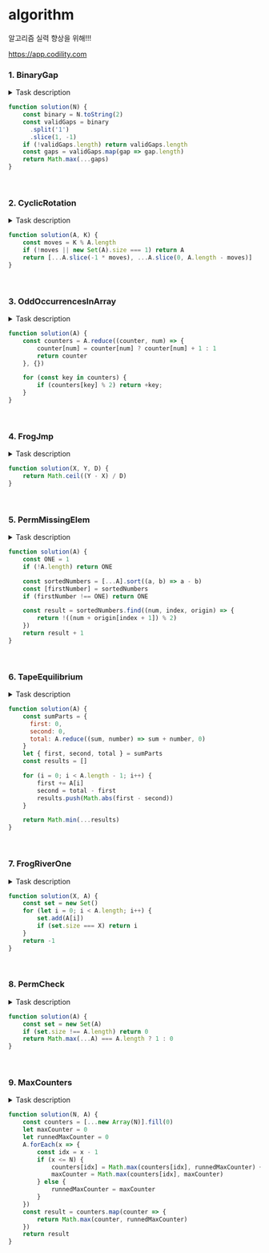 # algorithm
알고리즘 실력 향상을 위해!!!

https://app.codility.com

### 1. BinaryGap

<details>
  <summary>Task description</summary>

  A binary gap within a positive integer N is any maximal sequence of consecutive zeros that is surrounded by ones at both ends in the binary representation of N.

  For example, number 9 has binary representation 1001 and contains a binary gap of length 2. The number 529 has binary representation 1000010001 and contains two binary gaps: one of length 4 and one of length 3. The number 20 has binary representation 10100 and contains one binary gap of length 1. The number 15 has binary representation 1111 and has no binary gaps. The number 32 has binary representation 100000 and has no binary gaps.

  Write a function:

  function solution(N);

  that, given a positive integer N, returns the length of its longest binary gap. The function should return 0 if N doesn't contain a binary gap.

  For example, given N = 1041 the function should return 5, because N has binary representation 10000010001 and so its longest binary gap is of length 5. Given N = 32 the function should return 0, because N has binary representation '100000' and thus no binary gaps.

  Write an efficient algorithm for the following assumptions:

  N is an integer within the range [1..2,147,483,647].
</details>

```js
function solution(N) {
    const binary = N.toString(2)
    const validGaps = binary
      .split('1')
      .slice(1, -1)
    if (!validGaps.length) return validGaps.length
    const gaps = validGaps.map(gap => gap.length)
    return Math.max(...gaps)
}
```

<br>

### 2. CyclicRotation

<details>
  <summary>Task description</summary>

  An array A consisting of N integers is given. Rotation of the array means that each element is shifted right by one index, and the last element of the array is moved to the first place. For example, the rotation of array A = [3, 8, 9, 7, 6] is [6, 3, 8, 9, 7] (elements are shifted right by one index and 6 is moved to the first place).

  The goal is to rotate array A K times; that is, each element of A will be shifted to the right K times.

  Write a function:

  function solution(A, K);

  that, given an array A consisting of N integers and an integer K, returns the array A rotated K times.

  For example, given

      A = [3, 8, 9, 7, 6]
      K = 3
  the function should return [9, 7, 6, 3, 8]. Three rotations were made:

      [3, 8, 9, 7, 6] -> [6, 3, 8, 9, 7]
      [6, 3, 8, 9, 7] -> [7, 6, 3, 8, 9]
      [7, 6, 3, 8, 9] -> [9, 7, 6, 3, 8]
  For another example, given

      A = [0, 0, 0]
      K = 1
  the function should return [0, 0, 0]

  Given

      A = [1, 2, 3, 4]
      K = 4
  the function should return [1, 2, 3, 4]

  Assume that:

  N and K are integers within the range [0..100];
  each element of array A is an integer within the range [−1,000..1,000].
  In your solution, focus on correctness. The performance of your solution will not be the focus of the assessment.
</details>

```js
function solution(A, K) {
    const moves = K % A.length
    if (!moves || new Set(A).size === 1) return A
    return [...A.slice(-1 * moves), ...A.slice(0, A.length - moves)]
}
```

<br>

### 3. OddOccurrencesInArray

<details>
  <summary>Task description</summary>

  A non-empty array A consisting of N integers is given. The array contains an odd number of elements, and each element of the array can be paired with another element that has the same value, except for one element that is left unpaired.

  For example, in array A such that:

    A[0] = 9  A[1] = 3  A[2] = 9
    A[3] = 3  A[4] = 9  A[5] = 7
    A[6] = 9
  the elements at indexes 0 and 2 have value 9,
  the elements at indexes 1 and 3 have value 3,
  the elements at indexes 4 and 6 have value 9,
  the element at index 5 has value 7 and is unpaired.
  Write a function:

  function solution(A);

  that, given an array A consisting of N integers fulfilling the above conditions, returns the value of the unpaired element.

  For example, given array A such that:

    A[0] = 9  A[1] = 3  A[2] = 9
    A[3] = 3  A[4] = 9  A[5] = 7
    A[6] = 9
  the function should return 7, as explained in the example above.

  Write an efficient algorithm for the following assumptions:

  N is an odd integer within the range [1..1,000,000];
  each element of array A is an integer within the range [1..1,000,000,000];
  all but one of the values in A occur an even number of times.
</details>

```js
function solution(A) {
    const counters = A.reduce((counter, num) => {
        counter[num] = counter[num] ? counter[num] + 1 : 1
        return counter
    }, {})

    for (const key in counters) {
        if (counters[key] % 2) return +key;
    }
}
```

<br>

### 4. FrogJmp

<details>
  <summary>Task description</summary>

  A small frog wants to get to the other side of the road. The frog is currently located at position X and wants to get to a position greater than or equal to Y. The small frog always jumps a fixed distance, D.

  Count the minimal number of jumps that the small frog must perform to reach its target.

  Write a function:

  function solution(X, Y, D);

  that, given three integers X, Y and D, returns the minimal number of jumps from position X to a position equal to or greater than Y.

  For example, given:

    X = 10
    Y = 85
    D = 30
  the function should return 3, because the frog will be positioned as follows:

  after the first jump, at position 10 + 30 = 40
  after the second jump, at position 10 + 30 + 30 = 70
  after the third jump, at position 10 + 30 + 30 + 30 = 100
  Write an efficient algorithm for the following assumptions:

  X, Y and D are integers within the range [1..1,000,000,000];
  X ≤ Y.
</details>

```js
function solution(X, Y, D) {
    return Math.ceil((Y - X) / D)
}
```

<br>

### 5. PermMissingElem

<details>
  <summary>Task description</summary>

  An array A consisting of N different integers is given. The array contains integers in the range [1..(N + 1)], which means that exactly one element is missing.

  Your goal is to find that missing element.

  Write a function:

  function solution(A);

  that, given an array A, returns the value of the missing element.

  For example, given array A such that:

    A[0] = 2
    A[1] = 3
    A[2] = 1
    A[3] = 5
  the function should return 4, as it is the missing element.

  Write an efficient algorithm for the following assumptions:

  N is an integer within the range [0..100,000];
  the elements of A are all distinct;
  each element of array A is an integer within the range [1..(N + 1)].
</details>

```js
function solution(A) {
    const ONE = 1
    if (!A.length) return ONE

    const sortedNumbers = [...A].sort((a, b) => a - b)
    const [firstNumber] = sortedNumbers
    if (firstNumber !== ONE) return ONE

    const result = sortedNumbers.find((num, index, origin) => {
        return !((num + origin[index + 1]) % 2)
    })
    return result + 1
}
```

<br>

### 6. TapeEquilibrium

<details>
  <summary>Task description</summary>

  A non-empty array A consisting of N integers is given. Array A represents numbers on a tape.

  Any integer P, such that 0 < P < N, splits this tape into two non-empty parts: A[0], A[1], ..., A[P − 1] and A[P], A[P + 1], ..., A[N − 1].

  The difference between the two parts is the value of: |(A[0] + A[1] + ... + A[P − 1]) − (A[P] + A[P + 1] + ... + A[N − 1])|

  In other words, it is the absolute difference between the sum of the first part and the sum of the second part.

  For example, consider array A such that:

    A[0] = 3
    A[1] = 1
    A[2] = 2
    A[3] = 4
    A[4] = 3
  We can split this tape in four places:

  P = 1, difference = |3 − 10| = 7
  P = 2, difference = |4 − 9| = 5
  P = 3, difference = |6 − 7| = 1
  P = 4, difference = |10 − 3| = 7
  Write a function:

  function solution(A);

  that, given a non-empty array A of N integers, returns the minimal difference that can be achieved.

  For example, given:

    A[0] = 3
    A[1] = 1
    A[2] = 2
    A[3] = 4
    A[4] = 3
  the function should return 1, as explained above.

  Write an efficient algorithm for the following assumptions:

  N is an integer within the range [2..100,000];
  each element of array A is an integer within the range [−1,000..1,000].
</details>

```js
function solution(A) {
    const sumParts = {
      first: 0,
      second: 0,
      total: A.reduce((sum, number) => sum + number, 0)
    }
    let { first, second, total } = sumParts
    const results = []

    for (i = 0; i < A.length - 1; i++) {
        first += A[i]
        second = total - first
        results.push(Math.abs(first - second))
    }

    return Math.min(...results)
}
```

<br>

### 7. FrogRiverOne

<details>
  <summary>Task description</summary>

A small frog wants to get to the other side of a river. The frog is initially located on one bank of the river (position 0) and wants to get to the opposite bank (position X+1). Leaves fall from a tree onto the surface of the river.

You are given an array A consisting of N integers representing the falling leaves. A[K] represents the position where one leaf falls at time K, measured in seconds.

The goal is to find the earliest time when the frog can jump to the other side of the river. The frog can cross only when leaves appear at every position across the river from 1 to X (that is, we want to find the earliest moment when all the positions from 1 to X are covered by leaves). You may assume that the speed of the current in the river is negligibly small, i.e. the leaves do not change their positions once they fall in the river.

For example, you are given integer X = 5 and array A such that:

  A[0] = 1
  A[1] = 3
  A[2] = 1
  A[3] = 4
  A[4] = 2
  A[5] = 3
  A[6] = 5
  A[7] = 4
In second 6, a leaf falls into position 5. This is the earliest time when leaves appear in every position across the river.

Write a function:

function solution(X, A);

that, given a non-empty array A consisting of N integers and integer X, returns the earliest time when the frog can jump to the other side of the river.

If the frog is never able to jump to the other side of the river, the function should return −1.

For example, given X = 5 and array A such that:

  A[0] = 1
  A[1] = 3
  A[2] = 1
  A[3] = 4
  A[4] = 2
  A[5] = 3
  A[6] = 5
  A[7] = 4
the function should return 6, as explained above.

Write an efficient algorithm for the following assumptions:

N and X are integers within the range [1..100,000];
each element of array A is an integer within the range [1..X].
</details>

```js
function solution(X, A) {
    const set = new Set()
    for (let i = 0; i < A.length; i++) {
        set.add(A[i])
        if (set.size === X) return i
    }
    return -1
}
```

<br>

### 8. PermCheck

<details>
  <summary>Task description</summary>

A non-empty array A consisting of N integers is given.

A permutation is a sequence containing each element from 1 to N once, and only once.

For example, array A such that:

    A[0] = 4
    A[1] = 1
    A[2] = 3
    A[3] = 2
is a permutation, but array A such that:

    A[0] = 4
    A[1] = 1
    A[2] = 3
is not a permutation, because value 2 is missing.

The goal is to check whether array A is a permutation.

Write a function:

function solution(A);

that, given an array A, returns 1 if array A is a permutation and 0 if it is not.

For example, given array A such that:

    A[0] = 4
    A[1] = 1
    A[2] = 3
    A[3] = 2
the function should return 1.

Given array A such that:

    A[0] = 4
    A[1] = 1
    A[2] = 3
the function should return 0.

Write an efficient algorithm for the following assumptions:

N is an integer within the range [1..100,000];
each element of array A is an integer within the range [1..1,000,000,000].
</details>

```js
function solution(A) {
    const set = new Set(A)
    if (set.size !== A.length) return 0
    return Math.max(...A) === A.length ? 1 : 0
}
```

<br>

### 9. MaxCounters

<details>
  <summary>Task description</summary>

You are given N counters, initially set to 0, and you have two possible operations on them:

increase(X) − counter X is increased by 1,
max counter − all counters are set to the maximum value of any counter.
A non-empty array A of M integers is given. This array represents consecutive operations:

if A[K] = X, such that 1 ≤ X ≤ N, then operation K is increase(X),
if A[K] = N + 1 then operation K is max counter.
For example, given integer N = 5 and array A such that:

    A[0] = 3
    A[1] = 4
    A[2] = 4
    A[3] = 6
    A[4] = 1
    A[5] = 4
    A[6] = 4
the values of the counters after each consecutive operation will be:

    (0, 0, 1, 0, 0)
    (0, 0, 1, 1, 0)
    (0, 0, 1, 2, 0)
    (2, 2, 2, 2, 2)
    (3, 2, 2, 2, 2)
    (3, 2, 2, 3, 2)
    (3, 2, 2, 4, 2)
The goal is to calculate the value of every counter after all operations.

Write a function:

function solution(N, A);

that, given an integer N and a non-empty array A consisting of M integers, returns a sequence of integers representing the values of the counters.

Result array should be returned as an array of integers.

For example, given:

    A[0] = 3
    A[1] = 4
    A[2] = 4
    A[3] = 6
    A[4] = 1
    A[5] = 4
    A[6] = 4
the function should return [3, 2, 2, 4, 2], as explained above.

Write an efficient algorithm for the following assumptions:

N and M are integers within the range [1..100,000];
each element of array A is an integer within the range [1..N + 1].
</details>

```js
function solution(N, A) {
    const counters = [...new Array(N)].fill(0)
    let maxCounter = 0
    let runnedMaxCounter = 0
    A.forEach(x => {
        const idx = x - 1
        if (x <= N) {
            counters[idx] = Math.max(counters[idx], runnedMaxCounter) + 1
            maxCounter = Math.max(counters[idx], maxCounter)
        } else {
            runnedMaxCounter = maxCounter
        }
    })
    const result = counters.map(counter => {
        return Math.max(counter, runnedMaxCounter)
    })
    return result
}
```

<br>
